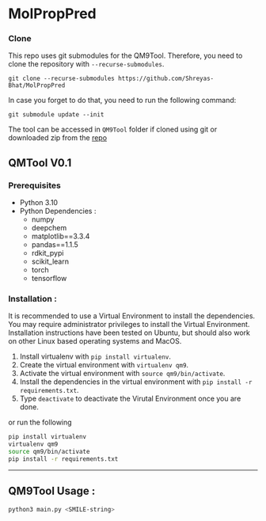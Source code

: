 # MolPropPred


### Clone

This repo uses git submodules for the QM9Tool. 
Therefore, you need to clone the repository with `--recurse-submodules`.

```
git clone --recurse-submodules https://github.com/Shreyas-Bhat/MolPropPred
```

In case you forget to do that, you need to run the following command:

```
git submodule update --init
```
 
The tool can be accessed in `QM9Tool` folder if cloned using git or downloaded zip from the [repo](https://github.com/MrunmayS/QM9Tool)
## QMTool V0.1


### Prerequisites

* Python 3.10
* Python Dependencies :
	- numpy
	- deepchem
	- matplotlib==3.3.4
	- pandas==1.1.5
	- rdkit_pypi
	- scikit_learn
	- torch
	- tensorflow

### Installation :

It is recommended to use a Virtual Environment to install the dependencies. You may require administrator privileges to install the Virtual Environment. Installation instructions have been tested on Ubuntu, but should also work on
other Linux based operating systems and MacOS. 

1.	Install virtualenv with `pip install virtualenv`. 
2.	Create the virtual environment with `virtualenv qm9`. 
3.	Activate the virtual environment with `source qm9/bin/activate`. 
4.	Install the dependencies in the virtual environment with 	`pip install -r requirements.txt`.
5.	Type `deactivate` to deactivate the 	Virutal Environment once you are done.

or run the following

```bash
pip install virtualenv
virtualenv qm9
source qm9/bin/activate
pip install -r requirements.txt
```
-------------------------------------------------------------------------------

## QM9Tool Usage :

```bash
python3 main.py <SMILE-string>
```


